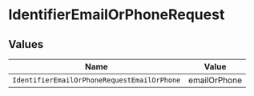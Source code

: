 # IdentifierEmailOrPhoneRequest


## Values

| Name                                        | Value                                       |
| ------------------------------------------- | ------------------------------------------- |
| `IdentifierEmailOrPhoneRequestEmailOrPhone` | emailOrPhone                                |